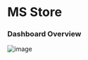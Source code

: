 # MS Store

### Dashboard Overview
![image](https://github.com/user-attachments/assets/68d9e6ff-391a-4ce3-ae78-52f29b924b66)
